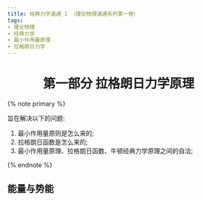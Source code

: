 ```yaml
---
title: 经典力学速通 1 （理论物理速通系列第一卷）
tags:
- 理论物理
- 经典力学
- 最小作用量原理
- 拉格朗日力学
---
```


# <center>第一部分 拉格朗日力学原理</center>

{% note primary %}

旨在解决以下的问题:
1. 最小作用量原则是怎么来的;
2. 拉格朗日函数是怎么来的;
3. 最小作用量原理、拉格朗日函数、牛顿经典力学原理之间的自洽;
   
{% endnote %}

## 能量与势能

